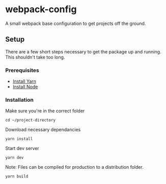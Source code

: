 # webpack-config
A small webpack base configuration to get projects off the ground.

## Setup
There are a few short steps necessary to get the package up and running. This shouldn't take too long.

### Prerequisites
* [Install Yarn](https://yarnpkg.com/lang/en/docs/install/)
* [Install Node](https://nodejs.org/en/download/)

### Installation
Make sure you're in the correct folder
```
cd ~/project-directory
```

Download necessary dependancies
```
yarn install
```

Start dev server
```
yarn dev
```

Note: Files can be compiled for production to a distribution folder.
```
yarn build
```